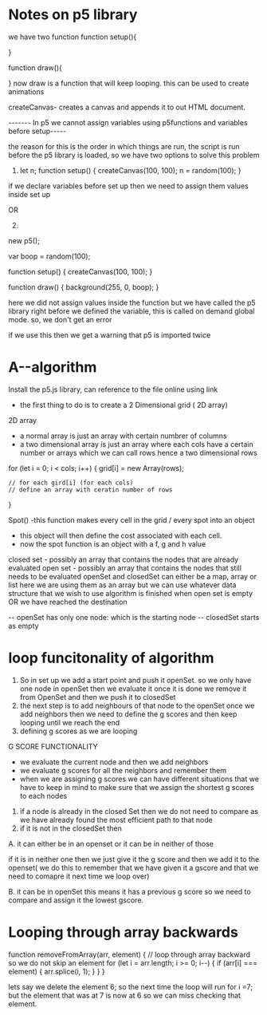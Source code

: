 # Notes on p5 library

we have two function
function setup(){

}

function draw(){

}
now draw is a function that will keep looping. this can be used to create animations

createCanvas- creates a canvas and appends it to out HTML document.

------- In p5 we cannot assign variables using p5functions and variables before setup-----

the reason for this is the order in which things are run, the script is run before the
p5 library is loaded, so we have two options to solve this problem

1.  let n;
    function setup() {
    createCanvas(100, 100);
    n = random(100);
    }

if we declare variables before set up then we need to assign them values inside set up

OR

2.

new p5();

var boop = random(100);

function setup() {
createCanvas(100, 100);
}

function draw() {
background(255, 0, boop);
}

here we did not assign values inside the function but we have called the p5 library
right before we defined the variable, this is called on demand global mode.
so, we don't get an error

if we use this then we get a warning that p5 is imported twice

# A--algorithm

Install the p5.js library, can reference to the file online using link

<script src="https://cdn.jsdelivr.net/npm/p5@1.4.1/lib/p5.js"></script>

- the first thing to do is to create a 2 Dimensional grid ( 2D array)

2D array

- a normal array is just an array with certain numbrer of columns
- a two dimensional array is just an array where each cols have a certain
  number or arrays which we can call rows hence a two dimensional rows

for (let i = 0; i < cols; i++) {
grid[i] = new Array(rows);

    // for each gird[i] (for each cols)
    // define an array with ceratin number of rows

}

Spot()
-this function makes every cell in the grid / every spot into an object

- this object will then define the cost associated with each cell.
- now the spot function is an object with a f, g and h value

closed set - possibly an array that contains the nodes that are already evaluated
open set - possibly an array that contains the nodes that still needs to be evaluated
openSet and closedSet can either be a map, array or list
here we are using them as an array but we can use whatever data structure that we wish to use
algorithm is finished when open set is empty OR we have reached the destination

-- openSet has only one node: which is the starting node
-- closedSet starts as empty

# loop funcitonality of algorithm

1.  So in set up we add a start point and push it openSet.
    so we only have one node in openSet then we evaluate it once it is done we remove
    it from OpenSet and then we push it to closedSet
2.  the next step is to add neighbours of that node to the openSet
    once we add neighbors then we need to define the g scores and then keep looping
    until we reach the end
3.  defining g scores as we are looping

G SCORE FUNCTIONALITY

- we evaluate the current node and then we add neighbors
- we evaluate g scores for all the neighbors and remember them
- when we are assigning g scores we can have different situations that we have to
  keep in mind to make sure that we assign the shortest g scores to each nodes

1. if a node is already in the closed Set then we do not need to compare as we have already found the most efficient path to that node
2. if it is not in the closedSet then

A. it can either be in an openset or it can be in neither of those

if it is in neither one then we just give it the g score and then we add it to
the openset( we do this to remember that we have given it a gscore and that we need
to comapre it next time we loop over)

B. it can be in openSet
this means it has a previous g score so we need to compare and assign it the lowest gscore.

# Looping through array backwards

function removeFromArray(arr, element) {
// loop through array backward so we do not skip an element
for (let i = arr.length; i >= 0; i--) {
if (arr[i] === element) {
arr.splice(i, 1);
}
}
}

lets say we delete the element 6; so the next time the loop will run for i =7;
but the element that was at 7 is now at 6 so we can miss checking that element.

